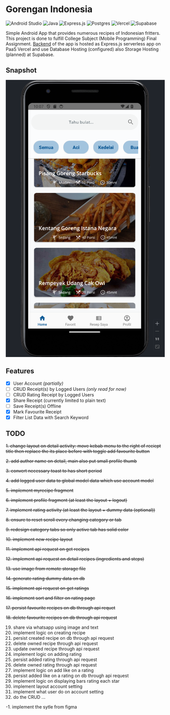 # Gorengan Indonesia
![Android Studio](https://img.shields.io/badge/Android%20Studio-3DDC84.svg?style=for-the-badge&logo=android-studio&logoColor=white) ![Java](https://img.shields.io/badge/java-%23ED8B00.svg?style=for-the-badge&logo=openjdk&logoColor=white) ![Express.js](https://img.shields.io/badge/express.js-%23404d59.svg?style=for-the-badge&logo=express&logoColor=%2361DAFB) ![Postgres](https://img.shields.io/badge/postgres-%23316192.svg?style=for-the-badge&logo=postgresql&logoColor=white) ![Vercel](https://img.shields.io/badge/vercel-%23000000.svg?style=for-the-badge&logo=vercel&logoColor=white) ![Supabase](https://img.shields.io/badge/Supabase-3ECF8E?style=for-the-badge&logo=supabase&logoColor=white)

Simple Android App that provides numerous recipes of Indonesian fritters. This project is done to fulfill College Subject (Mobile Programming) Final Assignment. [Backend](https://github.com/asrofilfachrulr/API-Gorengan-Indonesia) of the app is hosted as Express.js serverless app on PaaS Vercel and use Database Hosting (configured) also Storage Hosting (planned) at Supabase.

## Snapshot
![snapshot](./snapshot.png)

## Features
- [x] User Account *(partially)*
- [ ] CRUD Receipt(s) by Logged Users *(only read for now)*
- [ ] CRUD Rating Receipt by Logged Users
- [x] Share Receipt (currently limited to plain text)
- [ ] Save Receipt(s) Offline
- [x] Mark Favourite Receipt
- [x] Filter List Data with Search Keyword

## TODO
~~1. change layout on detail activity: move kebab menu to the right of reciept title then replace the its place before with toggle add favourite button~~  

~~2. add author name on detail, main also put small profile thumb~~  

~~3. convert necessary toast to has short period~~  

~~4. add logged user data to global model data which use account model~~  

~~5. implement myrecipe fragment~~  

~~6. implement profile fragment (at least the layout + logout)~~  

~~7. implement rating activity (at least the layout + dummy data (optional))~~  

~~8. ensure to reset scroll every changing category or tab~~  

~~9. redesign category tabs so only active tab has solid color~~  

~~10. implement new recipe layout~~  

~~11. implement api request on get recipes~~  

~~12. implement api request on detail recipes (ingredients and steps)~~  

~~13. use image from remote storage file~~   

~~14. generate rating dummy data on db~~

~~15. implement api request on get ratings~~

~~16. implement sort and filter on rating page~~

~~17. persist favourite recipes on db through api requet~~

~~18. delete favourite recipes on db through api request~~

19. share via whatsapp using image and text
20. implement logic on creating recipe
21. persist created recipe on db through api request
22. delete owned recipe through api request
23. update owned recipe through api request
24. implement logic on adding rating
25. persist added rating through api request
26. delete owned rating through api request
27. implement logic on add like on a rating
28. persist added like on a rating on db through api request
29. implement logic on displaying bars rating each star
30. implement layout account setting
31. implement what user do on account setting
32. do the CRUD 
... 


-1. implement the sytle from figma
